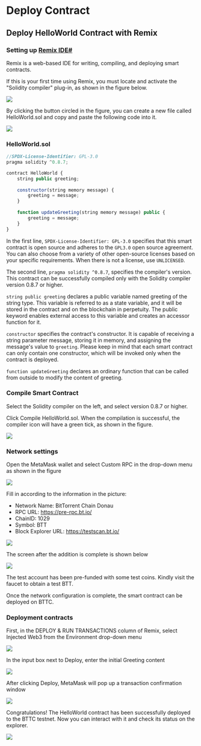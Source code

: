 # Deploy Contract
## Deploy HelloWorld Contract with Remix
### Setting up [Remix IDE#](https://remix.ethereum.org/)
Remix is a web-based IDE for writing, compiling, and deploying smart contracts.

If this is your first time using Remix, you must locate and activate the "Solidity compiler" plug-in, as shown in the figure below.

![](https://i.imgur.com/Q9GNT2X.png)

By clicking the button circled in the figure, you can create a new file called HelloWorld.sol and copy and paste the following code into it.

![](https://i.imgur.com/3dut2ZI.png)

### HelloWorld.sol
```js
//SPDX-License-Identifier: GPL-3.0
pragma solidity ^0.8.7;

contract HelloWorld {
    string public greeting;
    
    constructor(string memory message) {
        greeting = message;
    }
    
    function updateGreeting(string memory message) public {
        greeting = message;
    }
}
```
In the first line, `SPDX-License-Identifier: GPL-3.0` specifies that this smart contract is open source and adheres to the `GPL3.0` open source agreement. You can also choose from a variety of other open-source licenses based on your specific requirements. When there is not a license, use `UNLICENSED`.

The second line, `pragma solidity ^0.8.7`, specifies the compiler's version. This contract can be successfully compiled only with the Solidity compiler version 0.8.7 or higher.

`string public greeting` declares a public variable named greeting of the string type. This variable is referred to as a state variable, and it will be stored in the contract and on the blockchain in perpetuity. The public keyword enables external access to this variable and creates an accessor function for it.

`constructor` specifies the contract's constructor. It is capable of receiving a string parameter message, storing it in memory, and assigning the message's value to `greeting`. Please keep in mind that each smart contract can only contain one constructor, which will be invoked only when the contract is deployed.

`function updateGreeting` declares an ordinary function that can be called from outside to modify the content of greeting.
### Compile Smart Contract
Select the Solidity compiler on the left, and select version 0.8.7 or higher.

Click Compile HelloWorld.sol. When the compilation is successful, the compiler icon will have a green tick, as shown in the figure.

![](https://i.imgur.com/z1LVf9j.png)

### Network settings

Open the MetaMask wallet and select Custom RPC in the drop-down menu as shown in the figure

![](https://i.imgur.com/kOElXb8.png)

Fill in according to the information in the picture:
* Network Name: BitTorrent Chain Donau
* RPC URL: https://pre-rpc.bt.io/ 
* ChainID: 1029
* Symbol: BTT
* Block Explorer URL: https://testscan.bt.io/

![](https://i.imgur.com/OSjUpGK.png)

The screen after the addition is complete is shown below

![](https://i.imgur.com/ZHeLXu3.png)

The test account has been pre-funded with some test coins. Kindly visit the faucet to obtain a test BTT.

Once the network configuration is complete, the smart contract can be deployed on BTTC.

### Deployment contracts
First, in the DEPLOY & RUN TRANSACTIONS column of Remix, select Injected Web3 from the Environment drop-down menu

![](https://i.imgur.com/xysWpxE.png)

In the input box next to Deploy, enter the initial Greeting content

![](https://i.imgur.com/r7fnEgw.png)

After clicking Deploy, MetaMask will pop up a transaction confirmation window

![](https://i.imgur.com/wlG3tuU.png)

Congratulations! The HelloWorld contract has been successfully deployed to the BTTC testnet. Now you can interact with it and check its status on the explorer.

![](https://i.imgur.com/pLyk4zp.png)
